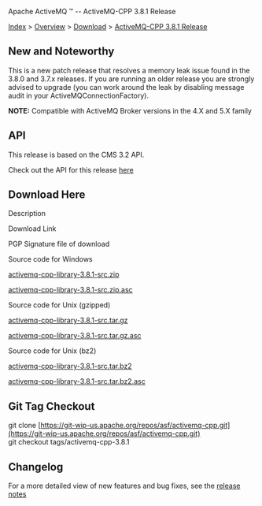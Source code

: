 Apache ActiveMQ ™ -- ActiveMQ-CPP 3.8.1 Release 

[Index](index.html) > [Overview](overview.html) > [Download](download.html) > [ActiveMQ-CPP 3.8.1 Release](activemq-cpp-381-release.html)

New and Noteworthy
------------------

This is a new patch release that resolves a memory leak issue found in the 3.8.0 and 3.7.x releases. If you are running an older release you are strongly advised to upgrade (you can work around the leak by disabling message audit in your ActiveMQConnectionFactory).

**NOTE:** Compatible with ActiveMQ Broker versions in the 4.X and 5.X family

API
---

This release is based on the CMS 3.2 API.

Check out the API for this release [here](http://activemq.apache.org/cms/api_docs/activemqcpp-3.6.0/html)

Download Here
-------------

Description

Download Link

PGP Signature file of download

Source code for Windows

[activemq-cpp-library-3.8.1-src.zip](http://www.apache.org/dyn/closer.cgi/activemq/activemq-cpp/source/activemq-cpp-library-3.8.1-src.zip)

[activemq-cpp-library-3.8.1-src.zip.asc](http://www.apache.org/dist/activemq/activemq-cpp/source/activemq-cpp-library-3.8.1-src.zip.asc)

Source code for Unix (gzipped)

[activemq-cpp-library-3.8.1-src.tar.gz](http://www.apache.org/dyn/closer.cgi/activemq/activemq-cpp/source/activemq-cpp-library-3.8.1-src.tar.gz)

[activemq-cpp-library-3.8.1-src.tar.gz.asc](http://www.apache.org/dist/activemq/activemq-cpp/source/activemq-cpp-library-3.8.1-src.tar.gz.asc)

Source code for Unix (bz2)

[activemq-cpp-library-3.8.1-src.tar.bz2](http://www.apache.org/dyn/closer.cgi/activemq/activemq-cpp/source/activemq-cpp-library-3.8.1-src.tar.bz2)

[activemq-cpp-library-3.8.1-src.tar.bz2.asc](http://www.apache.org/dist/activemq/activemq-cpp/source/activemq-cpp-library-3.8.1-src.tar.bz2.asc)

Git Tag Checkout
----------------

git clone [https://git-wip-us.apache.org/repos/asf/activemq-cpp.git](https://git-wip-us.apache.org/repos/asf/activemq-cpp.git)  
git checkout tags/activemq-cpp-3.8.1

Changelog
---------

For a more detailed view of new features and bug fixes, see the [release notes](https://issues.apache.org/jira/secure/ReleaseNote.jspa?projectId=12311207&styleName=Html&version=12324975)

